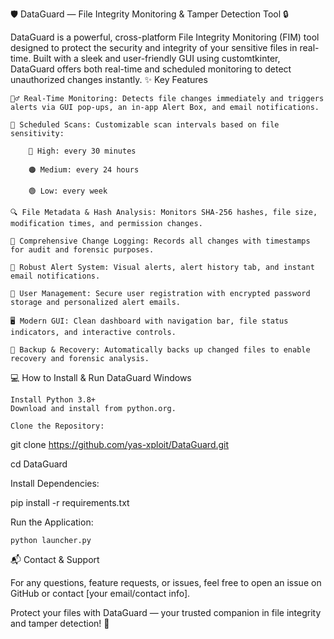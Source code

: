 🛡️ DataGuard — File Integrity Monitoring & Tamper Detection Tool 🔒

DataGuard is a powerful, cross-platform File Integrity Monitoring (FIM) tool designed to protect the security and integrity of your sensitive files in real-time. Built with a sleek and user-friendly GUI using customtkinter, DataGuard offers both real-time and scheduled monitoring to detect unauthorized changes instantly.
✨ Key Features

    🕵️‍♂️ Real-Time Monitoring: Detects file changes immediately and triggers alerts via GUI pop-ups, an in-app Alert Box, and email notifications.

    📅 Scheduled Scans: Customizable scan intervals based on file sensitivity:

        🔴 High: every 30 minutes

        🟠 Medium: every 24 hours

        🟢 Low: every week

    🔍 File Metadata & Hash Analysis: Monitors SHA-256 hashes, file size, modification times, and permission changes.

    📜 Comprehensive Change Logging: Records all changes with timestamps for audit and forensic purposes.

    🚨 Robust Alert System: Visual alerts, alert history tab, and instant email notifications.

    👥 User Management: Secure user registration with encrypted password storage and personalized alert emails.

    🖥️ Modern GUI: Clean dashboard with navigation bar, file status indicators, and interactive controls.

    💾 Backup & Recovery: Automatically backs up changed files to enable recovery and forensic analysis.

💻 How to Install & Run DataGuard
Windows

    Install Python 3.8+
    Download and install from python.org.

    Clone the Repository:

git clone https://github.com/yas-xploit/DataGuard.git

cd DataGuard

Install Dependencies:

pip install -r requirements.txt

Run the Application:

    python launcher.py


📬 Contact & Support

For any questions, feature requests, or issues, feel free to open an issue on GitHub or contact [your email/contact info].

Protect your files with DataGuard — your trusted companion in file integrity and tamper detection! 🚀
